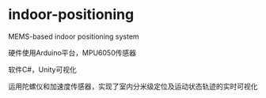 # indoor-positioning
MEMS-based indoor positioning system

硬件使用Arduino平台，MPU6050传感器

软件C#，Unity可视化

运用陀螺仪和加速度传感器，实现了室内分米级定位及运动状态轨迹的实时可视化
